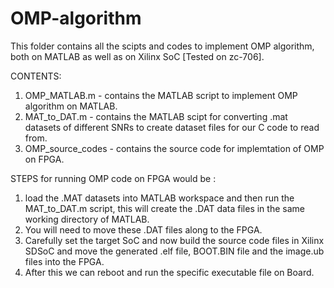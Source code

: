 # OMP-algorithm
This folder contains all the scipts and codes to implement OMP algorithm, both on MATLAB as well as on Xilinx SoC [Tested on zc-706].

CONTENTS:
1. OMP_MATLAB.m - contains the MATLAB script to implement OMP algorithm on MATLAB.
2. MAT_to_DAT.m - contains the MATLAB scipt for converting .mat datasets of different SNRs to create dataset files for our C code to read from.
3. OMP_source_codes - contains the source code for implemtation of OMP on FPGA.


STEPS for running OMP code on FPGA would be :
1. load the .MAT datasets into MATLAB workspace and then run the MAT_to_DAT.m script, this will create the .DAT data files in the same working directory of MATLAB.
2. You will need to move these .DAT files along to the FPGA.
3. Carefully set the target SoC and now build the source code files in Xilinx SDSoC and move the generated .elf file, BOOT.BIN file and the image.ub files into the FPGA.
4. After this we can reboot and run the specific executable file on Board.
